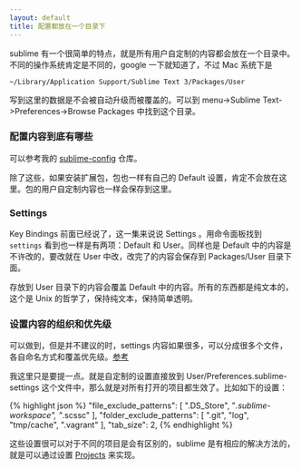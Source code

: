 ```yaml
---
layout: default
title: 配置都放在一个目录下
---
```


sublime 有一个很简单的特点，就是所有用户自定制的内容都会放在一个目录中。不同的操作系统肯定是不同的，google 一下就知道了，不过 Mac 系统下是

    ~/Library/Application Support/Sublime Text 3/Packages/User

写到这里的数据是不会被自动升级而被覆盖的。可以到 menu->Sublime Text->Preferences->Browse Packages 中找到这个目录。

### 配置内容到底有哪些

可以参考我的 [sublime-config](https://github.com/happypeter/sublime-config) 仓库。

除了这些，如果安装扩展包，包也一样有自己的 Default 设置，肯定不会放在这里。包的用户自定制内容也一样会保存到这里。

### Settings

Key Bindings 前面已经说了，这一集来说说 Settings 。用命令面板找到 `settings` 看到也一样是有两项：Default 和 User。同样也是 Default 中的内容是不许改的，要改就在 User 中改，改完了的内容会保存到 Packages/User 目录下面。

存放到 User 目录下的内容会覆盖 Default 中的内容。所有的东西都是纯文本的，这个是 Unix 的哲学了，保持纯文本，保持简单透明。


### 设置内容的组织和优先级

可以做到，但是并不建议的时，settings 内容如果很多，可以分成很多个文件，各自命名方式和覆盖优先级。[参考](http://sublime-text-unofficial-documentation.readthedocs.org/en/latest/customization/settings.html#format)

我这里只是要提一点。就是自定制的设置直接放到 User/Preferences.sublime-settings 这个文件中，那么就是对所有打开的项目都生效了。比如如下的设置：

{% highlight json %}
"file_exclude_patterns":
[
	".DS_Store",
	"*.sublime-workspace",
	"*.scssc"
],
"folder_exclude_patterns":
[
	".git",
	"log",
	"tmp/cache",
	".vagrant"
],
"tab_size": 2,
{% endhighlight %}

这些设置很可以对于不同的项目是会有区别的，sublime 是有相应的解决方法的，就是可以通过设置 [Projects](http://www.sublimetext.com/docs/3/projects.html) 来实现。
